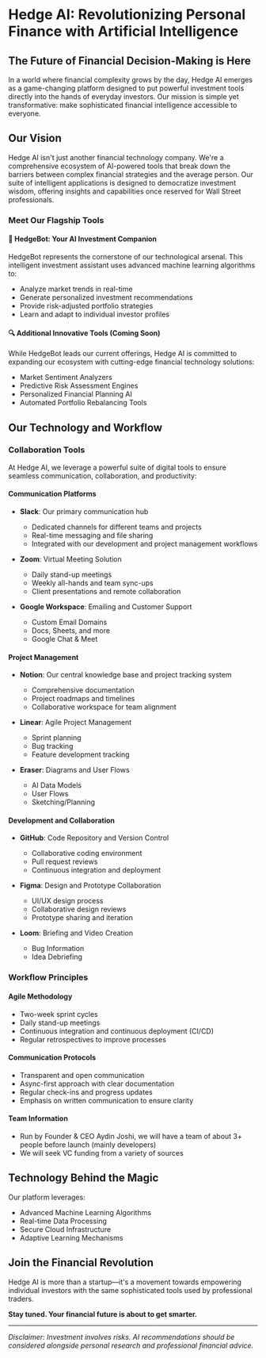 # Hedge AI: Revolutionizing Personal Finance with Artificial Intelligence

## The Future of Financial Decision-Making is Here

In a world where financial complexity grows by the day, Hedge AI emerges as a game-changing platform designed to put powerful investment tools directly into the hands of everyday investors. Our mission is simple yet transformative: make sophisticated financial intelligence accessible to everyone.

## Our Vision

Hedge AI isn't just another financial technology company. We're a comprehensive ecosystem of AI-powered tools that break down the barriers between complex financial strategies and the average person. Our suite of intelligent applications is designed to democratize investment wisdom, offering insights and capabilities once reserved for Wall Street professionals.

### Meet Our Flagship Tools

#### 🤖 HedgeBot: Your AI Investment Companion
HedgeBot represents the cornerstone of our technological arsenal. This intelligent investment assistant uses advanced machine learning algorithms to:
- Analyze market trends in real-time
- Generate personalized investment recommendations
- Provide risk-adjusted portfolio strategies
- Learn and adapt to individual investor profiles

#### 🔍 Additional Innovative Tools (Coming Soon)
While HedgeBot leads our current offerings, Hedge AI is committed to expanding our ecosystem with cutting-edge financial technology solutions:
- Market Sentiment Analyzers
- Predictive Risk Assessment Engines
- Personalized Financial Planning AI
- Automated Portfolio Rebalancing Tools

## Our Technology and Workflow

### Collaboration Tools
At Hedge AI, we leverage a powerful suite of digital tools to ensure seamless communication, collaboration, and productivity:

#### Communication Platforms
- **Slack**: Our primary communication hub
  - Dedicated channels for different teams and projects
  - Real-time messaging and file sharing
  - Integrated with our development and project management workflows

- **Zoom**: Virtual Meeting Solution
  - Daily stand-up meetings
  - Weekly all-hands and team sync-ups
  - Client presentations and remote collaboration

- **Google Workspace**: Emailing and Customer Support
  - Custom Email Domains
  - Docs, Sheets, and more
  - Google Chat & Meet

#### Project Management
- **Notion**: Our central knowledge base and project tracking system
  - Comprehensive documentation
  - Project roadmaps and timelines
  - Collaborative workspace for team alignment

- **Linear**: Agile Project Management
  - Sprint planning
  - Bug tracking
  - Feature development tracking

- **Eraser**: Diagrams and User Flows
  - AI Data Models
  - User Flows
  - Sketching/Planning

#### Development and Collaboration
- **GitHub**: Code Repository and Version Control
  - Collaborative coding environment
  - Pull request reviews
  - Continuous integration and deployment

- **Figma**: Design and Prototype Collaboration
  - UI/UX design process
  - Collaborative design reviews
  - Prototype sharing and iteration

- **Loom**: Briefing and Video Creation
  - Bug Information
  - Idea Debriefing

### Workflow Principles

#### Agile Methodology
- Two-week sprint cycles
- Daily stand-up meetings
- Continuous integration and continuous deployment (CI/CD)
- Regular retrospectives to improve processes

#### Communication Protocols
- Transparent and open communication
- Async-first approach with clear documentation
- Regular check-ins and progress updates
- Emphasis on written communication to ensure clarity

#### Team Information
- Run by Founder & CEO Aydin Joshi, we will have a team of about 3+ people before launch (mainly developers)
- We will seek VC funding from a variety of sources

## Technology Behind the Magic

Our platform leverages:
- Advanced Machine Learning Algorithms
- Real-time Data Processing
- Secure Cloud Infrastructure
- Adaptive Learning Mechanisms

## Join the Financial Revolution

Hedge AI is more than a startup—it's a movement towards empowering individual investors with the same sophisticated tools used by professional traders.

**Stay tuned. Your financial future is about to get smarter.**

---

*Disclaimer: Investment involves risks. AI recommendations should be considered alongside personal research and professional financial advice.*
